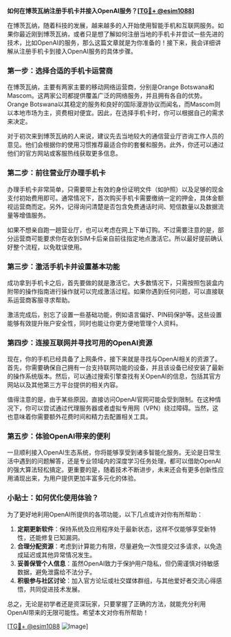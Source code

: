 **如何在博茨瓦纳注册手机卡并接入OpenAI服务？[[TG💪+ @esim1088](https://t.me/s/esim1088)]**

在博茨瓦纳，随着科技的发展，越来越多的人开始使用智能手机和互联网服务。如果你最近刚到博茨瓦纳，或者只是想了解如何注册当地的手机卡并尝试一些先进的技术，比如OpenAI的服务，那么这篇文章就是为你准备的！接下来，我会详细讲解从注册手机卡到接入OpenAI服务的具体步骤。

### 第一步：选择合适的手机卡运营商

在博茨瓦纳，主要有两家主要的移动网络运营商，分别是Orange Botswana和Mascom。这两家公司都提供覆盖广泛的网络服务，并且拥有各自的优势。Orange Botswana以其稳定的服务和良好的国际漫游协议而闻名，而Mascom则以本地市场为主，资费相对便宜。因此，在选择手机卡时，你可以根据自己的需求来决定。

对于初次来到博茨瓦纳的人来说，建议先去当地较大的通信营业厅咨询工作人员的意见。他们会根据你的使用习惯推荐最适合你的套餐和服务。此外，你还可以通过他们的官方网站或客服热线获取更多信息。

### 第二步：前往营业厅办理手机卡

办理手机卡非常简单，只需要带上有效的身份证明文件（如护照）以及足够的现金支付初始费用即可。通常情况下，首次购买手机卡需要缴纳一定的押金，具体金额视运营商而定。另外，记得询问清楚是否包含免费通话时间、短信数量以及数据流量等增值服务。

如果不想亲自跑一趟营业厅，也可以考虑在网上下单订购。不过需要注意的是，部分运营商可能要求你在收到SIM卡后亲自前往指定地点激活它。所以最好提前确认好整个流程，以免耽误使用。

### 第三步：激活手机卡并设置基本功能

成功拿到手机卡之后，首先要做的就是激活它。大多数情况下，只需按照包装盒内附带的操作指南进行操作就可以完成激活过程。如果你遇到任何问题，可以直接联系运营商客服寻求帮助。

激活完成后，别忘了设置一些基础功能，例如语言偏好、PIN码保护等。这些设置能够有效提升账户安全性，同时也能让你更方便地管理个人资料。

### 第四步：连接互联网并寻找可用的OpenAI资源

现在，你的手机已经具备了上网条件，接下来就是寻找与OpenAI相关的资源了。首先，你需要确保自己拥有一台支持联网功能的设备，并且该设备已经安装了最新的操作系统版本。然后，可以通过搜索引擎查找有关OpenAI的信息，包括其官方网站以及其他第三方平台提供的相关内容。

值得注意的是，由于某些原因，直接访问OpenAI官网可能会受到限制。在这种情况下，你可以尝试通过代理服务器或者虚拟专用网（VPN）绕过障碍。当然，这也意味着你需要额外花费时间和精力去配置相关工具。

### 第五步：体验OpenAI带来的便利

一旦顺利接入OpenAI生态系统，你将能够享受到诸多智能化服务。无论是日常生活中遇到的问题解答，还是专业领域内的深度学习任务处理，都可以借助OpenAI的强大算法轻松搞定。更重要的是，随着技术不断进步，未来还会有更多创新性应用涌现出来，为用户提供更加丰富多元化的体验。

### 小贴士：如何优化使用体验？

为了更好地利用OpenAI所提供的各项功能，以下几点或许对你有所帮助：

1. **定期更新软件**：保持系统及应用程序处于最新状态，这样不仅能够享受新特性，还能修复已知漏洞。
2. **合理分配资源**：考虑到计算能力有限，尽量避免一次性提交过多请求，以免造成延迟或其他异常情况发生。
3. **妥善保管个人信息**：虽然OpenAI致力于保护用户隐私，但仍需谨慎对待敏感数据，避免泄露给不法分子。
4. **积极参与社区讨论**：加入官方论坛或社交媒体群组，与其他爱好者交流心得感悟，共同促进技术发展。

总之，无论是初学者还是资深玩家，只要掌握了正确的方法，就能充分利用OpenAI带来的无限可能性。希望本文对你有所帮助！

[[TG💪+ @esim1088](https://t.me/s/esim1088) ![Image](https://i.postimg.cc/4NQfJmqS/Snipaste-2025-05-13-00-14-12.png)]